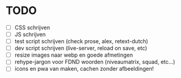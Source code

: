 # TODO

- [ ] CSS schrijven
- [ ] JS schrijven
- [ ] test script schrijven (check prose, alex, retext-dutch)
- [ ] dev script schrijven (live-server, reload on save, etc)
- [ ] resize images naar webp en goede afmetingen
- [ ] rehype-jargon voor FDND woorden (niveaumatrix, squad, etc...)
- [ ] icons en pwa van maken, cachen zonder afbeeldingen!
